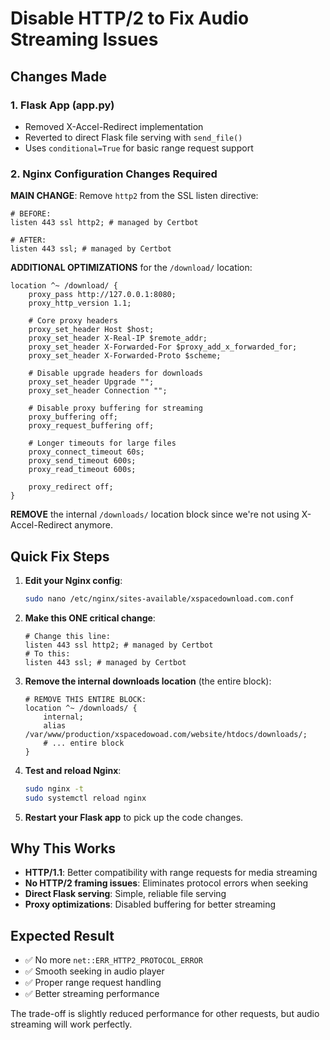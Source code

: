 # Disable HTTP/2 to Fix Audio Streaming Issues

## Changes Made

### 1. Flask App (app.py)
- Removed X-Accel-Redirect implementation
- Reverted to direct Flask file serving with `send_file()`
- Uses `conditional=True` for basic range request support

### 2. Nginx Configuration Changes Required

**MAIN CHANGE**: Remove `http2` from the SSL listen directive:

```nginx
# BEFORE:
listen 443 ssl http2; # managed by Certbot

# AFTER: 
listen 443 ssl; # managed by Certbot
```

**ADDITIONAL OPTIMIZATIONS** for the `/download/` location:

```nginx
location ^~ /download/ {
    proxy_pass http://127.0.0.1:8080;
    proxy_http_version 1.1;
    
    # Core proxy headers
    proxy_set_header Host $host;
    proxy_set_header X-Real-IP $remote_addr;
    proxy_set_header X-Forwarded-For $proxy_add_x_forwarded_for;
    proxy_set_header X-Forwarded-Proto $scheme;
    
    # Disable upgrade headers for downloads
    proxy_set_header Upgrade "";
    proxy_set_header Connection "";
    
    # Disable proxy buffering for streaming
    proxy_buffering off;
    proxy_request_buffering off;
    
    # Longer timeouts for large files
    proxy_connect_timeout 60s;
    proxy_send_timeout 600s;
    proxy_read_timeout 600s;
    
    proxy_redirect off;
}
```

**REMOVE** the internal `/downloads/` location block since we're not using X-Accel-Redirect anymore.

## Quick Fix Steps

1. **Edit your Nginx config**:
   ```bash
   sudo nano /etc/nginx/sites-available/xspacedownload.com.conf
   ```

2. **Make this ONE critical change**:
   ```nginx
   # Change this line:
   listen 443 ssl http2; # managed by Certbot
   # To this:
   listen 443 ssl; # managed by Certbot
   ```

3. **Remove the internal downloads location** (the entire block):
   ```nginx
   # REMOVE THIS ENTIRE BLOCK:
   location ^~ /downloads/ {
       internal;
       alias /var/www/production/xspacedowoad.com/website/htdocs/downloads/;
       # ... entire block
   }
   ```

4. **Test and reload Nginx**:
   ```bash
   sudo nginx -t
   sudo systemctl reload nginx
   ```

5. **Restart your Flask app** to pick up the code changes.

## Why This Works

- **HTTP/1.1**: Better compatibility with range requests for media streaming
- **No HTTP/2 framing issues**: Eliminates protocol errors when seeking
- **Direct Flask serving**: Simple, reliable file serving
- **Proxy optimizations**: Disabled buffering for better streaming

## Expected Result

- ✅ No more `net::ERR_HTTP2_PROTOCOL_ERROR`
- ✅ Smooth seeking in audio player
- ✅ Proper range request handling
- ✅ Better streaming performance

The trade-off is slightly reduced performance for other requests, but audio streaming will work perfectly.